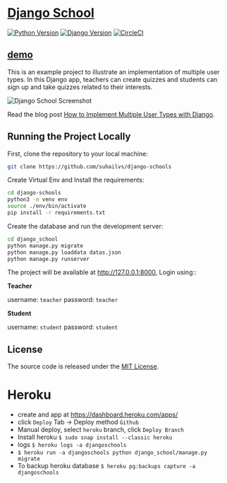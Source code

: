 # [Django School](https://djangoschools.herokuapp.com/)

[![Python Version](https://img.shields.io/badge/python-3.6-brightgreen.svg)](https://python.org)
[![Django Version](https://img.shields.io/badge/django-3.0-brightgreen.svg)](https://djangoproject.com)
[![CircleCI](https://circleci.com/gh/suhailvs/django-schools.svg?style=svg)](https://circleci.com/gh/suhailvs/django-schools)

## [demo](https://djangoschools.herokuapp.com/)

This is an example project to illustrate an implementation of multiple user types. In this Django app, teachers can create quizzes and students can sign up and take quizzes related to their interests.

![Django School Screenshot](https://simpleisbetterthancomplex.com/media/2018/01/teacher-quiz.png)

Read the blog post [How to Implement Multiple User Types with Django](https://simpleisbetterthancomplex.com/tutorial/2018/01/18/how-to-implement-multiple-user-types-with-django.html).

## Running the Project Locally

First, clone the repository to your local machine:

```bash
git clone https://github.com/suhailvs/django-schools
```

Create Virtual Env and Install the requirements:

```bash
cd django-schools
python3 -m venv env
source ./env/bin/activate
pip install -r requirements.txt
```

Create the database and run the development server:

```bash
cd django_school
python manage.py migrate
python manage.py loaddata datas.json
python manage.py runserver
```

The project will be available at http://127.0.0.1:8000, Login using::

**Teacher**

username: `teacher`
password: `teacher`

**Student**

username: `student`
password: `student`


## License

The source code is released under the [MIT License](https://github.com/sibtc/django-multiple-user-types-example/blob/master/LICENSE).


# Heroku

+ create and app at https://dashboard.heroku.com/apps/
+ click `Deploy` Tab -> Deploy method `Github`
+ Manual deploy, select `heroku` branch, click `Deploy Branch`
+ Install heroku `$ sudo snap install --classic heroku`
+ logs `$ heroku logs -a djangoschools` 
+ `$ heroku run -a djangoschools python django_school/manage.py migrate`
+ To backup heroku database `$ heroku pg:backups capture -a djangoschools`